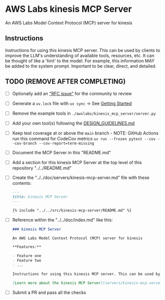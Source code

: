 # AWS Labs kinesis MCP Server

An AWS Labs Model Context Protocol (MCP) server for kinesis

## Instructions

Instructions for using this kinesis MCP server. This can be used by clients to improve the LLM's understanding of available tools, resources, etc. It can be thought of like a 'hint' to the model. For example, this information MAY be added to the system prompt. Important to be clear, direct, and detailed.

## TODO (REMOVE AFTER COMPLETING)

* [ ] Optionally add an ["RFC issue"](https://github.com/awslabs/mcp/issues) for the community to review
* [ ] Generate a `uv.lock` file with `uv sync` -> See [Getting Started](https://docs.astral.sh/uv/getting-started/)
* [ ] Remove the example tools in `./awslabs/kinesis_mcp_server/server.py`
* [ ] Add your own tool(s) following the [DESIGN_GUIDELINES.md](https://github.com/awslabs/mcp/blob/main/DESIGN_GUIDELINES.md)
* [ ] Keep test coverage at or above the `main` branch - NOTE: GitHub Actions run this command for CodeCov metrics `uv run --frozen pytest --cov --cov-branch --cov-report=term-missing`
* [ ] Document the MCP Server in this "README.md"
* [ ] Add a section for this kinesis MCP Server at the top level of this repository "../../README.md"
* [ ] Create the "../../doc/servers/kinesis-mcp-server.md" file with these contents:

    ```markdown
    ---
    title: kinesis MCP Server
    ---

    {% include "../../src/kinesis-mcp-server/README.md" %}
    ```

* [ ] Reference within the "../../doc/index.md" like this:

    ```markdown
    ### kinesis MCP Server

    An AWS Labs Model Context Protocol (MCP) server for kinesis

    **Features:**

    - Feature one
    - Feature two
    - ...

    Instructions for using this kinesis MCP server. This can be used by clients to improve the LLM's understanding of available tools, resources, etc. It can be thought of like a 'hint' to the model. For example, this information MAY be added to the system prompt. Important to be clear, direct, and detailed.

    [Learn more about the kinesis MCP Server](servers/kinesis-mcp-server.md)
    ```

* [ ] Submit a PR and pass all the checks
